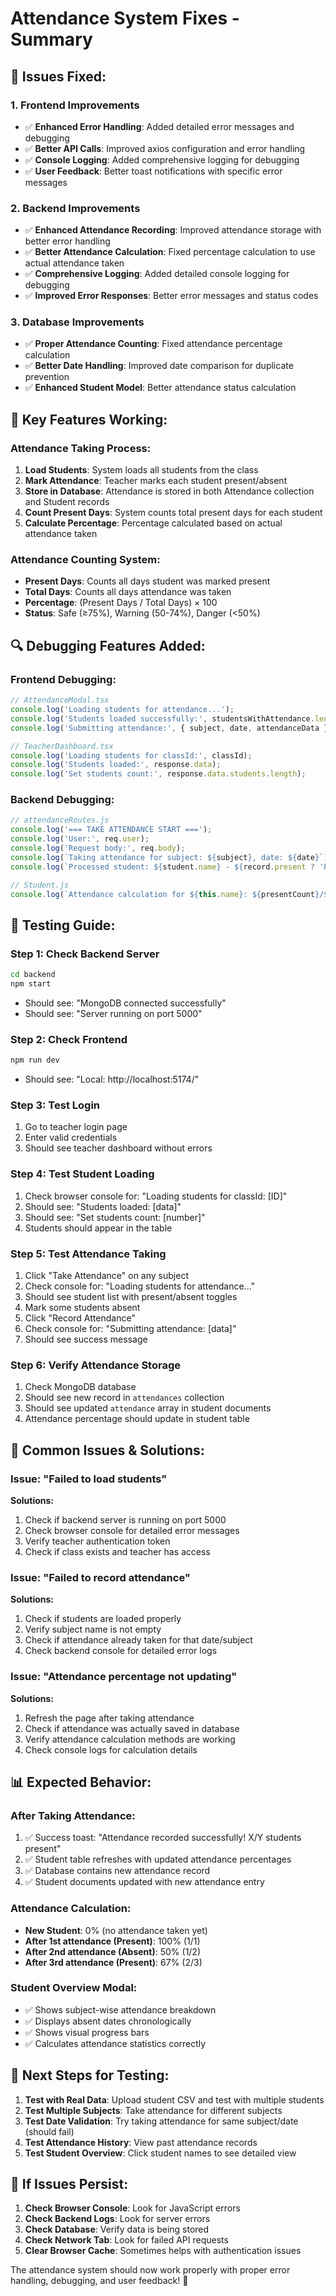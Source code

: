 # Attendance System Fixes - Summary

## 🔧 **Issues Fixed:**

### 1. **Frontend Improvements**
- ✅ **Enhanced Error Handling**: Added detailed error messages and debugging
- ✅ **Better API Calls**: Improved axios configuration and error handling
- ✅ **Console Logging**: Added comprehensive logging for debugging
- ✅ **User Feedback**: Better toast notifications with specific error messages

### 2. **Backend Improvements**
- ✅ **Enhanced Attendance Recording**: Improved attendance storage with better error handling
- ✅ **Better Attendance Calculation**: Fixed percentage calculation to use actual attendance taken
- ✅ **Comprehensive Logging**: Added detailed console logging for debugging
- ✅ **Improved Error Responses**: Better error messages and status codes

### 3. **Database Improvements**
- ✅ **Proper Attendance Counting**: Fixed attendance percentage calculation
- ✅ **Better Date Handling**: Improved date comparison for duplicate prevention
- ✅ **Enhanced Student Model**: Better attendance status calculation

## 🚀 **Key Features Working:**

### **Attendance Taking Process:**
1. **Load Students**: System loads all students from the class
2. **Mark Attendance**: Teacher marks each student present/absent
3. **Store in Database**: Attendance is stored in both Attendance collection and Student records
4. **Count Present Days**: System counts total present days for each student
5. **Calculate Percentage**: Percentage calculated based on actual attendance taken

### **Attendance Counting System:**
- **Present Days**: Counts all days student was marked present
- **Total Days**: Counts all days attendance was taken
- **Percentage**: (Present Days / Total Days) × 100
- **Status**: Safe (≥75%), Warning (50-74%), Danger (<50%)

## 🔍 **Debugging Features Added:**

### **Frontend Debugging:**
```javascript
// AttendanceModal.tsx
console.log('Loading students for attendance...');
console.log('Students loaded successfully:', studentsWithAttendance.length);
console.log('Submitting attendance:', { subject, date, attendanceData });

// TeacherDashboard.tsx
console.log('Loading students for classId:', classId);
console.log('Students loaded:', response.data);
console.log('Set students count:', response.data.students.length);
```

### **Backend Debugging:**
```javascript
// attendanceRoutes.js
console.log('=== TAKE ATTENDANCE START ===');
console.log('User:', req.user);
console.log('Request body:', req.body);
console.log(`Taking attendance for subject: ${subject}, date: ${date}`);
console.log(`Processed student: ${student.name} - ${record.present ? 'Present' : 'Absent'}`);

// Student.js
console.log(`Attendance calculation for ${this.name}: ${presentCount}/${totalAttendanceTaken} = ${percentage}%`);
```

## 🧪 **Testing Guide:**

### **Step 1: Check Backend Server**
```bash
cd backend
npm start
```
- Should see: "MongoDB connected successfully"
- Should see: "Server running on port 5000"

### **Step 2: Check Frontend**
```bash
npm run dev
```
- Should see: "Local: http://localhost:5174/"

### **Step 3: Test Login**
1. Go to teacher login page
2. Enter valid credentials
3. Should see teacher dashboard without errors

### **Step 4: Test Student Loading**
1. Check browser console for: "Loading students for classId: [ID]"
2. Should see: "Students loaded: [data]"
3. Should see: "Set students count: [number]"
4. Students should appear in the table

### **Step 5: Test Attendance Taking**
1. Click "Take Attendance" on any subject
2. Check console for: "Loading students for attendance..."
3. Should see student list with present/absent toggles
4. Mark some students absent
5. Click "Record Attendance"
6. Check console for: "Submitting attendance: [data]"
7. Should see success message

### **Step 6: Verify Attendance Storage**
1. Check MongoDB database
2. Should see new record in `attendances` collection
3. Should see updated `attendance` array in student documents
4. Attendance percentage should update in student table

## 🔧 **Common Issues & Solutions:**

### **Issue: "Failed to load students"**
**Solutions:**
1. Check if backend server is running on port 5000
2. Check browser console for detailed error messages
3. Verify teacher authentication token
4. Check if class exists and teacher has access

### **Issue: "Failed to record attendance"**
**Solutions:**
1. Check if students are loaded properly
2. Verify subject name is not empty
3. Check if attendance already taken for that date/subject
4. Check backend console for detailed error logs

### **Issue: "Attendance percentage not updating"**
**Solutions:**
1. Refresh the page after taking attendance
2. Check if attendance was actually saved in database
3. Verify attendance calculation methods are working
4. Check console logs for calculation details

## 📊 **Expected Behavior:**

### **After Taking Attendance:**
1. ✅ Success toast: "Attendance recorded successfully! X/Y students present"
2. ✅ Student table refreshes with updated attendance percentages
3. ✅ Database contains new attendance record
4. ✅ Student documents updated with new attendance entry

### **Attendance Calculation:**
- **New Student**: 0% (no attendance taken yet)
- **After 1st attendance (Present)**: 100% (1/1)
- **After 2nd attendance (Absent)**: 50% (1/2)
- **After 3rd attendance (Present)**: 67% (2/3)

### **Student Overview Modal:**
- ✅ Shows subject-wise attendance breakdown
- ✅ Displays absent dates chronologically
- ✅ Shows visual progress bars
- ✅ Calculates attendance statistics correctly

## 🎯 **Next Steps for Testing:**

1. **Test with Real Data**: Upload student CSV and test with multiple students
2. **Test Multiple Subjects**: Take attendance for different subjects
3. **Test Date Validation**: Try taking attendance for same subject/date (should fail)
4. **Test Attendance History**: View past attendance records
5. **Test Student Overview**: Click student names to see detailed view

## 🚨 **If Issues Persist:**

1. **Check Browser Console**: Look for JavaScript errors
2. **Check Backend Logs**: Look for server errors
3. **Check Database**: Verify data is being stored
4. **Check Network Tab**: Look for failed API requests
5. **Clear Browser Cache**: Sometimes helps with authentication issues

The attendance system should now work properly with proper error handling, debugging, and user feedback! 🎉